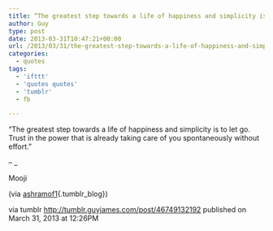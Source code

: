 ```yaml
---
title: “The greatest step towards a life of happiness and simplicity is to let go. Trust in the power that…”
author: Guy
type: post
date: 2013-03-31T10:47:21+00:00
url: /2013/03/31/the-greatest-step-towards-a-life-of-happiness-and-simplicity-is-to-let-go-trust-in-the-power-that/
categories:
  - quotes
tags:
  - 'ifttt'
  - 'quotes quotes'
  - 'tumblr'
  - fb

---
```

“The greatest step towards a life of happiness and simplicity is to let go. Trust in the power that is already taking care of you spontaneously without effort.”

&#8211; _</p> 

Mooji

(via [ashramof1][1]{.tumblr_blog})

</em>

via tumblr http://tumblr.guyjames.com/post/46749132192 published on March 31, 2013 at 12:26PM

 [1]: http://ashramof1.tumblr.com/